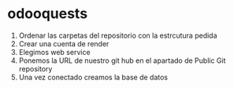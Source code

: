 # odooquests

1. Ordenar las carpetas del repositorio con la estrcutura pedida
2. Crear una cuenta de render
3. Elegimos web service
4. Ponemos la URL de nuestro git hub en el apartado de Public Git repository
5. Una vez conectado creamos la base de datos
